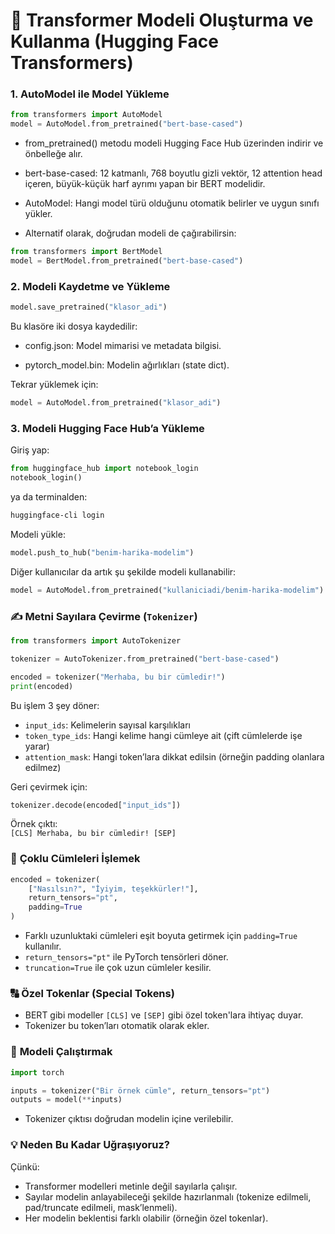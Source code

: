# 🚀 Transformer Modeli Oluşturma ve Kullanma (Hugging Face Transformers)

### 1. AutoModel ile Model Yükleme


```python
from transformers import AutoModel
model = AutoModel.from_pretrained("bert-base-cased")
```

- from_pretrained() metodu modeli Hugging Face Hub üzerinden indirir ve önbelleğe alır.

- bert-base-cased: 12 katmanlı, 768 boyutlu gizli vektör, 12 attention head içeren, büyük-küçük harf ayrımı yapan bir BERT modelidir.

- AutoModel: Hangi model türü olduğunu otomatik belirler ve uygun sınıfı yükler.

- Alternatif olarak, doğrudan modeli de çağırabilirsin:

```python
from transformers import BertModel
model = BertModel.from_pretrained("bert-base-cased")
```
### 2. Modeli Kaydetme ve Yükleme
```python
model.save_pretrained("klasor_adi")
```

Bu klasöre iki dosya kaydedilir:

- config.json: Model mimarisi ve metadata bilgisi.

- pytorch_model.bin: Modelin ağırlıkları (state dict).

Tekrar yüklemek için:

```python
model = AutoModel.from_pretrained("klasor_adi")
```

### 3. Modeli Hugging Face Hub’a Yükleme
Giriş yap:

```python
from huggingface_hub import notebook_login
notebook_login()
```
ya da terminalden:

```bash
huggingface-cli login
```

Modeli yükle:


```python
model.push_to_hub("benim-harika-modelim")
```

Diğer kullanıcılar da artık şu şekilde modeli kullanabilir:


```python
model = AutoModel.from_pretrained("kullaniciadi/benim-harika-modelim")
```


### ✍️ **Metni Sayılara Çevirme (`Tokenizer`)**

```python
from transformers import AutoTokenizer

tokenizer = AutoTokenizer.from_pretrained("bert-base-cased")

encoded = tokenizer("Merhaba, bu bir cümledir!")
print(encoded)
```

Bu işlem 3 şey döner:

- `input_ids`: Kelimelerin sayısal karşılıkları  
- `token_type_ids`: Hangi kelime hangi cümleye ait (çift cümlelerde işe yarar)  
- `attention_mask`: Hangi token’lara dikkat edilsin (örneğin padding olanlara edilmez)  

Geri çevirmek için:

```python
tokenizer.decode(encoded["input_ids"])
```

Örnek çıktı:  
`[CLS] Merhaba, bu bir cümledir! [SEP]`



### 🧱 **Çoklu Cümleleri İşlemek**

```python
encoded = tokenizer(
    ["Nasılsın?", "İyiyim, teşekkürler!"],
    return_tensors="pt",
    padding=True
)
```

- Farklı uzunluktaki cümleleri eşit boyuta getirmek için `padding=True` kullanılır.  
- `return_tensors="pt"` ile PyTorch tensörleri döner.  
- `truncation=True` ile çok uzun cümleler kesilir.  



### 🔠 **Özel Tokenlar (Special Tokens)**

- BERT gibi modeller `[CLS]` ve `[SEP]` gibi özel token'lara ihtiyaç duyar.  
- Tokenizer bu token’ları otomatik olarak ekler.  



### 🧪 **Modeli Çalıştırmak**

```python
import torch

inputs = tokenizer("Bir örnek cümle", return_tensors="pt")
outputs = model(**inputs)
```

- Tokenizer çıktısı doğrudan modelin içine verilebilir.  



### 💡 Neden Bu Kadar Uğraşıyoruz?

Çünkü:

- Transformer modelleri metinle değil sayılarla çalışır.  
- Sayılar modelin anlayabileceği şekilde hazırlanmalı (tokenize edilmeli, pad/truncate edilmeli, mask’lenmeli).  
- Her modelin beklentisi farklı olabilir (örneğin özel tokenlar).  

